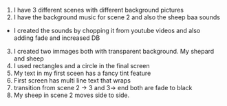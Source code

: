 1) I have 3 different scenes with different background pictures
2) I have the background music for scene 2 and also the sheep baa sounds
- I created the sounds by chopping it from youtube videos and also adding fade and increased DB
3) I created two immages both with transparent background. My shepard and sheep 
4) I used rectangles and a circle in the final screen 
5) My text in my first sceen has a fancy tint feature 
6) First screen has multi line text that wraps 
7) transition from scene 2 -> 3 and 3-> end both are fade to black
8) My sheep in scene 2 moves side to side. 